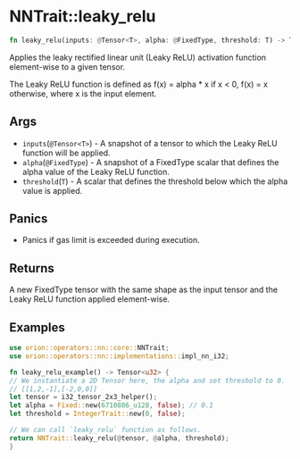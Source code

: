 # NNTrait::leaky_relu

```rust
fn leaky_relu(inputs: @Tensor<T>, alpha: @FixedType, threshold: T) -> Tensor<FixedType<F>>
```

Applies the leaky rectified linear unit (Leaky ReLU) activation function element-wise to a given tensor.

The Leaky ReLU function is defined as f(x) = alpha * x if x < 0, f(x) = x otherwise, where x is the input element.

## Args
* `inputs`(`@Tensor<T>`) - A snapshot of a tensor to which the Leaky ReLU function will be applied.
* `alpha`(`@FixedType`) - A snapshot of a FixedType scalar that defines the alpha value of the Leaky ReLU function.
* `threshold`(`T`) - A scalar that defines the threshold below which the alpha value is applied.

## Panics

* Panics if gas limit is exceeded during execution.

## Returns
A new FixedType tensor with the same shape as the input tensor and the Leaky ReLU function applied element-wise.

## Examples

```rust
use orion::operators::nn::core::NNTrait;
use orion::operators::nn::implementations::impl_nn_i32;

fn leaky_relu_example() -> Tensor<u32> {
// We instantiate a 2D Tensor here, the alpha and set threshold to 0.
// [[1,2,-1],[-2,0,0]]
let tensor = i32_tensor_2x3_helper();
let alpha = Fixed::new(6710886_u128, false); // 0.1
let threshold = IntegerTrait::new(0, false);

// We can call `leaky_relu` function as follows.
return NNTrait::leaky_relu(@tensor, @alpha, threshold);
}
```
